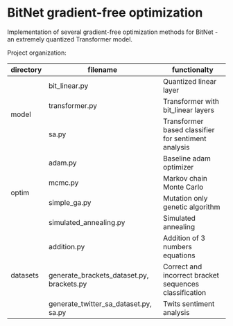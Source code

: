 # BitNet gradient-free optimization

Implementation of several gradient-free optimization methods for BitNet - an extremely quantized Transformer model.

Project organization:
<table>
    <thead>
        <tr>
            <th>directory</th>
            <th>filename</th>
            <th>functionalty</th>
        </tr>
    </thead>
    <tbody>
        <tr>
            <td rowspan=3>model</td>
            <td> bit_linear.py </td>
            <td> Quantized linear layer </td>
        </tr>
        <tr>
            <td> transformer.py </td>
            <td> Transformer with bit_linear layers </td>
        </tr>
        <tr>
            <td> sa.py </td>
            <td> Transformer based classifier for sentiment analysis</td>
        </tr>
        <tr>
            <td rowspan=4>optim</td>
            <td>adam.py </td>
            <td> Baseline adam optimizer </td>
        </tr>
        <tr>
            <td> mcmc.py</td>
            <td> Markov chain Monte Carlo </td>
        </tr>
        <tr>
            <td> simple_ga.py</td>
            <td> Mutation only genetic algorithm </td>
        </tr>
        <tr>
            <td> simulated_annealing.py</td>
            <td> Simulated annealing </td>
        </tr>
        <tr>
            <td rowspan=3>datasets</td>
            <td>addition.py </td>
            <td> Addition of 3 numbers equations </td>
        </tr>
        <tr>
            <td> generate_brackets_dataset.py, brackets.py </td>
            <td> Correct and incorrect bracket sequences classification </td>
        </tr>
        <tr>
            <td> generate_twitter_sa_dataset.py, sa.py </td>
            <td> Twits sentiment analysis </td>
        </tr>
    </tbody>
</table>
